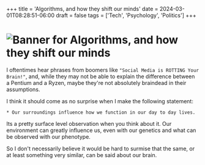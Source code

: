 +++
title = 'Algorithms, and how they shift our minds'
date = 2024-03-01T08:28:51-06:00
draft = false
tags = ['Tech', 'Psychology', 'Politics']
+++
# ![Banner for Algorithms, and how they shift our minds](/posts/algorithms/banner.png)
I oftentimes hear phrases from boomers like `"Social Media is ROTTING Your Brain!"`, and, while they may not be able to explain the difference between a Pentium and a Ryzen, maybe they're not absolutely braindead in their assumptions.
<!--more-->

I think it should come as no surprise when I make the following statement:

`* Our surroundings influence how we function in our day to day lives.`

Its a pretty surface level observation when you think about it. Our environment can greatly influence us, even with our genetics and what can be observed with our phenotype.

So I don't necessarily believe it would be hard to surmise that the same, or at least something very similar, can be said about our brain.
